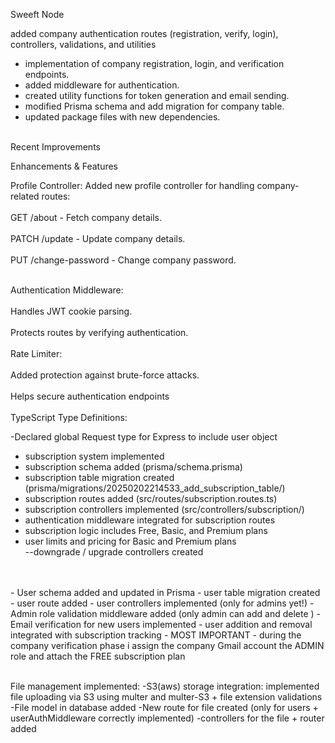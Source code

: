 Sweeft Node <br>

added company authentication routes (registration, verify, login), controllers, validations, and utilities

- implementation of company registration, login, and verification endpoints.
- added middleware for authentication.
- created utility functions for token generation and email sending.
- modified Prisma schema and add migration for company table.
- updated package files with new dependencies.

<br>
Recent Improvements <br>

Enhancements & Features<br>

Profile Controller: Added new profile controller for handling company-related routes: <br>
<br>
GET /about - Fetch company details.<br>
<br>
PATCH /update - Update company details.<br>
<br>
PUT /change-password - Change company password.<br>

<br>
Authentication Middleware:<br>
<br>
Handles JWT cookie parsing.<br>
<br>
Protects routes by verifying authentication.<br>
<br>
Rate Limiter:<br>
<br>
Added protection against brute-force attacks.<br>
<br>
Helps secure authentication endpoints<br>
<br>
TypeScript Type Definitions:<br>

-Declared global Request type for Express to include user object


- subscription system implemented  
- subscription schema added (prisma/schema.prisma)  
- subscription table migration created (prisma/migrations/20250202214533_add_subscription_table/)  
- subscription routes added (src/routes/subscription.routes.ts)  
- subscription controllers implemented (src/controllers/subscription/)  
- authentication middleware integrated for subscription routes  
- subscription logic includes Free, Basic, and Premium plans  
- user limits and pricing for Basic and Premium plans  
--downgrade / upgrade controllers created
<br>
<br>
- User schema added and updated in Prisma 
- user table migration created
- user route added 
- user controllers implemented (only for admins yet!)
- Admin role validation middleware added (only admin can add and delete )
- Email verification for new users implemented
- user addition and removal integrated with subscription tracking
- MOST IMPORTANT - during the company verification phase i assign the company Gmail account the ADMIN role and attach the FREE subscription plan
<br>
<br>

File management implemented:
-S3(aws) storage integration: implemented file uploading via S3 using multer and multer-S3 + file extension validations
-File model in database added
-New route for file created (only for users + userAuthMiddleware correctly implemented)
-controllers for the file  + router added